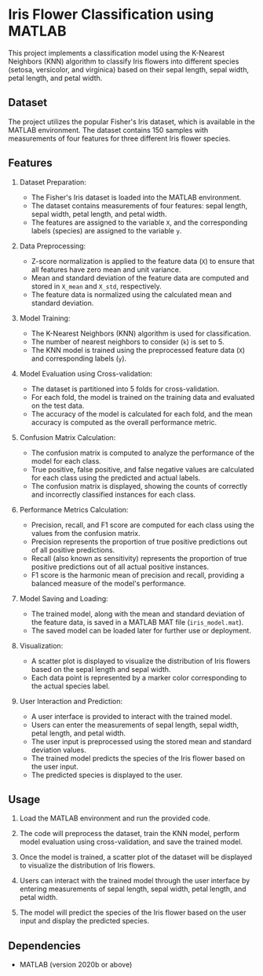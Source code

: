 # Iris Flower Classification using MATLAB
This project implements a classification model using the K-Nearest Neighbors (KNN) algorithm to classify Iris flowers into different species (setosa, versicolor, and virginica) based on their sepal length, sepal width, petal length, and petal width.

## Dataset
The project utilizes the popular Fisher's Iris dataset, which is available in the MATLAB environment. The dataset contains 150 samples with measurements of four features for three different Iris flower species.

## Features
1. Dataset Preparation:
   - The Fisher's Iris dataset is loaded into the MATLAB environment.
   - The dataset contains measurements of four features: sepal length, sepal width, petal length, and petal width.
   - The features are assigned to the variable `X`, and the corresponding labels (species) are assigned to the variable `y`.

2. Data Preprocessing:
   - Z-score normalization is applied to the feature data (`X`) to ensure that all features have zero mean and unit variance.
   - Mean and standard deviation of the feature data are computed and stored in `X_mean` and `X_std`, respectively.
   - The feature data is normalized using the calculated mean and standard deviation.

3. Model Training:
   - The K-Nearest Neighbors (KNN) algorithm is used for classification.
   - The number of nearest neighbors to consider (`k`) is set to 5.
   - The KNN model is trained using the preprocessed feature data (`X`) and corresponding labels (`y`).

4. Model Evaluation using Cross-validation:
   - The dataset is partitioned into 5 folds for cross-validation.
   - For each fold, the model is trained on the training data and evaluated on the test data.
   - The accuracy of the model is calculated for each fold, and the mean accuracy is computed as the overall performance metric.

5. Confusion Matrix Calculation:
   - The confusion matrix is computed to analyze the performance of the model for each class.
   - True positive, false positive, and false negative values are calculated for each class using the predicted and actual labels.
   - The confusion matrix is displayed, showing the counts of correctly and incorrectly classified instances for each class.

6. Performance Metrics Calculation:
   - Precision, recall, and F1 score are computed for each class using the values from the confusion matrix.
   - Precision represents the proportion of true positive predictions out of all positive predictions.
   - Recall (also known as sensitivity) represents the proportion of true positive predictions out of all actual positive instances.
   - F1 score is the harmonic mean of precision and recall, providing a balanced measure of the model's performance.

7. Model Saving and Loading:
   - The trained model, along with the mean and standard deviation of the feature data, is saved in a MATLAB MAT file (`iris_model.mat`).
   - The saved model can be loaded later for further use or deployment.

8. Visualization:
   - A scatter plot is displayed to visualize the distribution of Iris flowers based on the sepal length and sepal width.
   - Each data point is represented by a marker color corresponding to the actual species label.

9. User Interaction and Prediction:
   - A user interface is provided to interact with the trained model.
   - Users can enter the measurements of sepal length, sepal width, petal length, and petal width.
   - The user input is preprocessed using the stored mean and standard deviation values.
   - The trained model predicts the species of the Iris flower based on the user input.
   - The predicted species is displayed to the user.

## Usage

1. Load the MATLAB environment and run the provided code.

2. The code will preprocess the dataset, train the KNN model, perform model evaluation using cross-validation, and save the trained model.

3. Once the model is trained, a scatter plot of the dataset will be displayed to visualize the distribution of Iris flowers.

4. Users can interact with the trained model through the user interface by entering measurements of sepal length, sepal width, petal length, and petal width.

5. The model will predict the species of the Iris flower based on the user input and display the predicted species.

## Dependencies

- MATLAB (version 2020b or above)



